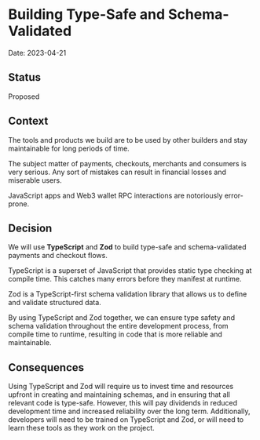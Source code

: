 # Building Type-Safe and Schema-Validated

Date: 2023-04-21

## Status

Proposed

## Context

The tools and products we build are to be used by other builders and stay maintainable for long periods of time. 

The subject matter of payments, checkouts, merchants and consumers is very serious. Any sort of mistakes can result in financial losses and miserable users.

JavaScript apps and Web3 wallet RPC interactions are notoriously error-prone.

## Decision

We will use **TypeScript** and **Zod** to build type-safe and schema-validated payments and checkout flows.

TypeScript is a superset of JavaScript that provides static type checking at compile time. This catches many errors before they manifest at runtime.

Zod is a TypeScript-first schema validation library that allows us to define and validate structured data.

By using TypeScript and Zod together, we can ensure type safety and schema validation throughout the entire development process, from compile time to runtime, resulting in code that is more reliable and maintainable.

## Consequences

Using TypeScript and Zod will require us to invest time and resources upfront in creating and maintaining schemas, and in ensuring that all relevant code is type-safe. However, this will pay dividends in reduced development time and increased reliability over the long term. Additionally, developers will need to be trained on TypeScript and Zod, or will need to learn these tools as they work on the project.
